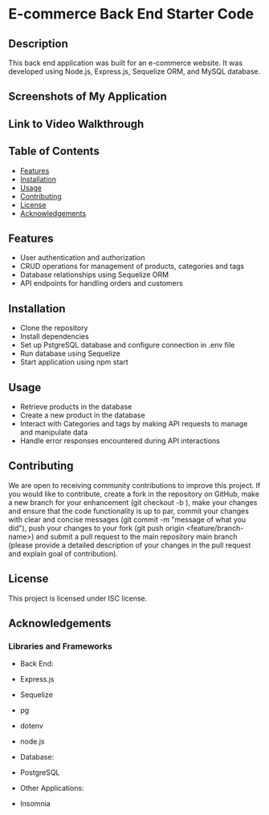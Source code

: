 # E-commerce Back End Starter Code

## Description
This back end application was built for an e-commerce website. It was developed using Node.js, Express.js, Sequelize ORM, and MySQL database.

## Screenshots of My Application

## Link to Video Walkthrough

## Table of Contents
- [Features](#features)
- [Installation](#installation)
- [Usage](#usage)
- [Contributing](#contributing)
- [License](#license)
- [Acknowledgements](#acknowledgements)

## Features
- User authentication and authorization
- CRUD operations for management of products, categories and tags
- Database relationships using Sequelize ORM
- API endpoints for handling orders and customers

## Installation
- Clone the repository
- Install dependencies
- Set up PstgreSQL database and configure connection in .env file
- Run database using Sequelize
- Start application using npm start

## Usage
- Retrieve products in the database
- Create a new product in the database
- Interact with Categories and tags by making API requests to manage and manipulate data
- Handle error responses encountered during API interactions

## Contributing
We are open to receiving community contributions to improve this project. If you would like to contribute, create a fork in the repository on GitHub, make a new branch for your enhancement (git checkout -b ), make your changes and ensure that the code functionality is up to par, commit your changes with clear and concise messages (git commit -m "message of what you did"), push your changes to your fork (git push origin <feature/branch-name>) and submit a pull request to the main repository main branch (please provide a detailed description of your changes in the pull request and explain goal of contribution).

## License
This project is licensed under ISC license.

## Acknowledgements
### Libraries and Frameworks
- Back End:
- Express.js
- Sequelize
- pg
- dotenv
- node.js

- Database:
- PostgreSQL

- Other Applications:
- Insomnia